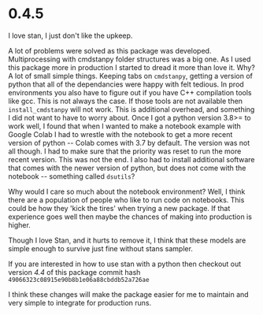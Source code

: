 # 0.4.5

I love stan, I just don't like the upkeep.

A lot of problems were solved as this package was developed. Multiprocessing
with cmdstanpy folder structures was a big one. As I used this package more
in production I started to dread it more than love it. Why? A lot of small
simple things. Keeping tabs on `cmdstanpy`, getting a version of python
that all of the dependancies were happy with felt tedious. In prod environments
you also have to figure out if you have C++ compilation tools like gcc. 
This is not always the case. If those tools are not available then `install_cmdstanpy`
will not work. This is additional overhead, and something I did not want to
have to worry about. Once I got
a python version 3.8>= to work well, I found that when I wanted to make 
a notebook example with Google Colab I had to wrestle with the notebook
to get a more recent version of python -- Colab comes with 3.7 by default.
The version was not all though. I had to make sure that the priority was 
reset to run the more recent version. This was not the end. I also had 
to install additional software that comes with the newer version of 
python, but does not come with the notebook -- something called `dsutils`?

Why would I care so much about the notebook environment? Well, I think 
there are a population of people who like to run code on notebooks. This
could be how they 'kick the tires' when trying a new package. If that 
experience goes well then maybe the chances of making into production is 
higher.

Though I love Stan, and it hurts to remove it, I think that these models
are simple enough to survive just fine without stans sampler. 

If you are interested in how to use stan with a python then checkout out 
version *4.4* of this package commit hash `49066323c08915e90b8b1e06a88cbddb52a726ae`

I think these changes will make the package easier for me to maintain and
very simple to integrate for production runs.